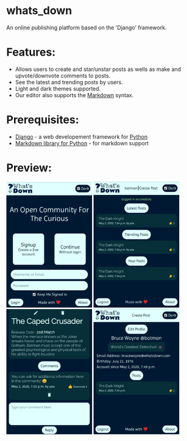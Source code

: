 # whats_down
An online publishing platform based on the 'Django' framework.

# Features:
* Allows users to create and star/unstar posts as wells as make and upvote/downvote comments to posts.
* See the latest and trending posts by users.
* Light and dark themes supported.
* Our editor also supports the [Markdown](https://daringfireball.net/projects/markdown/) syntax.

# Prerequisites:
* [Django](https://www.djangoproject.com/) - a web developement framework for [Python](https://www.python.org/)
* [Markdown library for Python](https://pypi.org/project/Markdown/) - for markdown support

# Preview:
<img src="preview/image1.jpeg" width="225" alt="Image 1"> <img src="preview/image2.jpeg" width="225" alt="Image 2"> <img src="preview/image3.jpeg" width="225" alt="Image 3"> <img src="preview/image4.jpeg" width="225" alt="Image 4">
